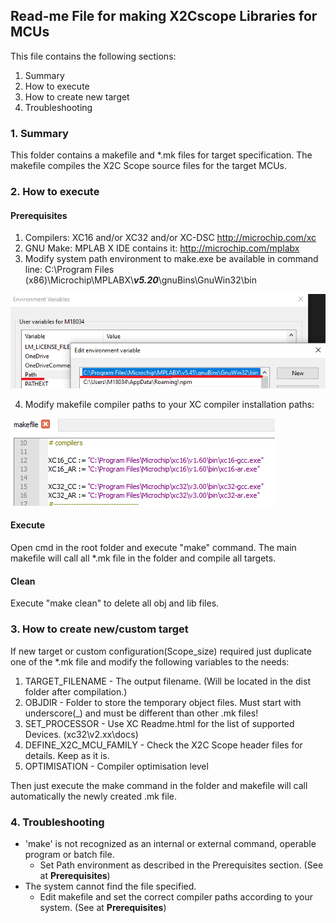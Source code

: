 Read-me File for making X2Cscope Libraries for MCUs 
-----------------------------------------------
This file contains the following sections:
1. Summary
2. How to execute
3. How to create new target
4. Troubleshooting

### 1. Summary
This folder contains a makefile and \*.mk files for target specification. 
The makefile compiles the X2C Scope source files for the target MCUs.

### 2. How to execute

#### **Prerequisites**

1. Compilers: XC16 and/or XC32 and/or XC-DSC http://microchip.com/xc
1. GNU Make: MPLAB X IDE contains it: http://microchip.com/mplabx 
1. Modify system path environment to make.exe be available in command line: C:\Program Files (x86)\Microchip\MPLABX\\__*v5.20*__\gnuBins\GnuWin32\bin 

![Path var](doc/UserVariables.png)

4. Modify makefile compiler paths to your XC compiler installation paths:

![Path var](doc/CompilerPaths.png)

#### **Execute**
Open cmd in the root folder and execute "make" command. The main makefile will call all \*.mk file in the folder and compile all targets.

#### **Clean**
Execute "make clean" to delete all obj and lib files.

### 3. How to create new/custom target
If new target or custom configuration(Scope_size) required just duplicate one of the \*.mk file and modify the following variables to the needs:
1. TARGET_FILENAME - The output filename. (Will be located in the dist folder after compilation.)
1. OBJDIR - Folder to store the temporary object files. Must start with underscore(_) and must be different than other .mk files!
1. SET_PROCESSOR - Use XC Readme.html for the list of supported Devices. (xc32\v2.xx\docs)
1. DEFINE_X2C_MCU_FAMILY - Check the X2C Scope header files for details. Keep as it is.
1. OPTIMISATION - Compiler optimisation level

Then just execute the make command in the folder and makefile will call automatically the newly created .mk file.


### 4. Troubleshooting

* 'make' is not recognized as an internal or external command, operable program or batch file.
  * Set Path environment as described in the Prerequisites section. (See at **Prerequisites**)
* The system cannot find the file specified.
  * Edit makefile and set the correct compiler paths according to your system. (See at **Prerequisites**)
